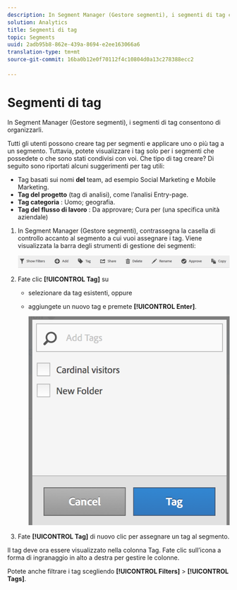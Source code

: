 ```yaml
---
description: In Segment Manager (Gestore segmenti), i segmenti di tag consentono di organizzarli.
solution: Analytics
title: Segmenti di tag
topic: Segments
uuid: 2adb95b8-862e-439a-8694-e2ee163066a6
translation-type: tm+mt
source-git-commit: 16ba0b12e0f70112f4c10804d0a13c278388ecc2

---
```



# Segmenti di tag

In Segment Manager (Gestore segmenti), i segmenti di tag consentono di organizzarli.

Tutti gli utenti possono creare tag per segmenti e applicare uno o più tag a un segmento. Tuttavia, potete visualizzare i tag solo per i segmenti che possedete o che sono stati condivisi con voi. Che tipo di tag creare? Di seguito sono riportati alcuni suggerimenti per tag utili:

* Tag basati sui nomi **del** team, ad esempio Social Marketing e Mobile Marketing.
* **Tag del progetto** (tag di analisi), come l’analisi Entry-page.
* **Tag categoria** : Uomo; geografia.
* **Tag del flusso di lavoro** : Da approvare; Cura per (una specifica unità aziendale)

1. In Segment Manager (Gestore segmenti), contrassegna la casella di controllo accanto al segmento a cui vuoi assegnare i tag. Viene visualizzata la barra degli strumenti di gestione dei segmenti:

   ![](assets/segment_mgmt_toolbar.png)

1. Fate clic **[!UICONTROL Tag]** su

   * selezionare da tag esistenti, oppure
   * aggiungete un nuovo tag e premete **[!UICONTROL Enter]**.

      ![](assets/tagging_ui.png)

1. Fate **[!UICONTROL Tag]** di nuovo clic per assegnare un tag al segmento.

Il tag deve ora essere visualizzato nella colonna Tag. Fate clic sull’icona a forma di ingranaggio in alto a destra per gestire le colonne.

Potete anche filtrare i tag scegliendo **[!UICONTROL Filters]** &gt; **[!UICONTROL Tags]**.
